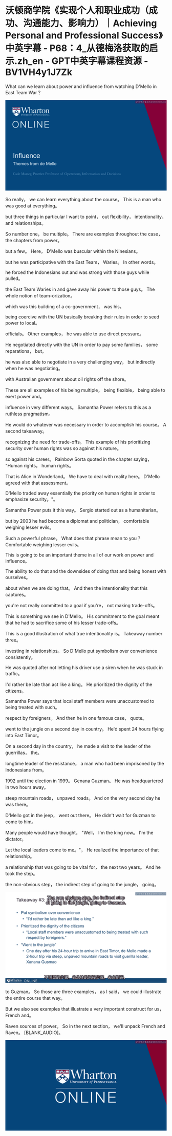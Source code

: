 # 沃顿商学院《实现个人和职业成功（成功、沟通能力、影响力）｜Achieving Personal and Professional Success》中英字幕 - P68：4_从德梅洛获取的启示.zh_en - GPT中英字幕课程资源 - BV1VH4y1J7Zk

What can we learn about power and influence from watching D'Mello in East Team War？

![](img/5ce3b3ccd961fe15bbbab6ad71983b3c_1.png)

So really， we can learn everything about the course。 This is a man who was good at everything。

but three things in particular I want to point， out flexibility， intentionality， and relationships。

So number one， be multiple。 There are examples throughout the case， the chapters from power。

but a few。 Here， D'Mello was buscular within the Ninesians。

but he was participative with the East Team， Waries。 In other words。

he forced the Indonesians out and was strong with those guys while pulled。

the East Team Waries in and gave away his power to those guys。 The whole notion of team-orization。

which was this building of a co-government， was his。

being coercive with the UN basically breaking their rules in order to seed power to local。

officials。 Other examples， he was able to use direct pressure。

He negotiated directly with the UN in order to pay some families， some reparations， but。

he was also able to negotiate in a very challenging way， but indirectly when he was negotiating。

with Australian government about oil rights off the shore。

These are all examples of his being multiple， being flexible， being able to exert power and。

influence in very different ways。 Samantha Power refers to this as a ruthless pragmatism。

He would do whatever was necessary in order to accomplish his course。 A second takeaway。

recognizing the need for trade-offs。 This example of his prioritizing security over human rights was so against his nature。

so against his career。 Rainbow Sorta quoted in the chapter saying， "Human rights， human rights。

That is Alice in Wonderland。 We have to deal with reality here。 D'Mello agreed with that assessment。

D'Mello traded away essentially the priority on human rights in order to emphasize security。"。

Samantha Power puts it this way。 Sergio started out as a humanitarian。

but by 2003 he had become a diplomat and politician， comfortable weighing lesser evils。

Such a powerful phrase。 What does that phrase mean to you？ Comfortable weighing lesser evils。

This is going to be an important theme in all of our work on power and influence。

The ability to do that and the downsides of doing that and being honest with ourselves。

about when we are doing that。 And then the intentionality that this captures。

you're not really committed to a goal if you're， not making trade-offs。

This is something we see in D'Mello。 His commitment to the goal meant that he had to sacrifice some of his lesser trade-offs。

This is a good illustration of what true intentionality is。 Takeaway number three。

investing in relationships。 So D'Mello put symbolism over convenience consistently。

He was quoted after not letting his driver use a siren when he was stuck in traffic。

I'd rather be late than act like a king。 He prioritized the dignity of the citizens。

Samantha Power says that local staff members were unaccustomed to being treated with such。

respect by foreigners。 And then he in one famous case， quote。

went to the jungle on a second day in country。 He'd spent 24 hours flying into East Timor。

On a second day in the country， he made a visit to the leader of the guerrillas， the。

longtime leader of the resistance， a man who had been imprisoned by the Indonesians from。

1992 until the election in 1999。 Genana Guzman。 He was headquartered in two hours away。

steep mountain roads， unpaved roads。 And on the very second day he was there。

D'Mello got in the jeep， went out there。 He didn't wait for Guzman to come to him。

Many people would have thought， "Well， I'm the king now。 I'm the dictator。

Let the local leaders come to me。"， He realized the importance of that relationship。

a relationship that was going to be vital for， the next two years。 And he took the step。

the non-obvious step， the indirect step of going to the jungle， going。

![](img/5ce3b3ccd961fe15bbbab6ad71983b3c_3.png)

to Guzman。 So those are three examples， as I said， we could illustrate the entire course that way。

But we also see examples that illustrate a very important construct for us， French and。

Raven sources of power。 So in the next section， we'll unpack French and Raven。 [BLANK_AUDIO]。

![](img/5ce3b3ccd961fe15bbbab6ad71983b3c_5.png)
